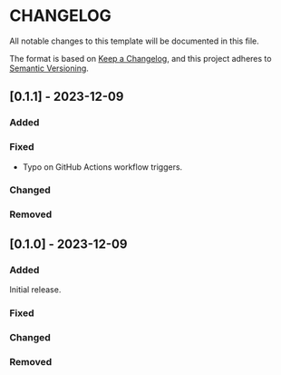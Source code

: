 # CHANGELOG

All notable changes to this template will be documented in this file.

The format is based on [Keep a Changelog](https://keepachangelog.com/en/1.0.0/),
and this project adheres to [Semantic Versioning](https://semver.org/spec/v2.0.0.html).

## [0.1.1] - 2023-12-09

### Added

### Fixed

- Typo on GitHub Actions workflow triggers.

### Changed

### Removed

## [0.1.0] - 2023-12-09

### Added

Initial release.

### Fixed

### Changed

### Removed
